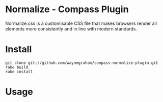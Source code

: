 # Normalize - Compass Plugin

Normalize.css is a customisable CSS file that makes browsers render all elements more consistently and in line with modern standards.

# Install

    git clone git://github.com/waynegraham/compass-normalize-plugin.git
    rake build
    rake install

# Usage




